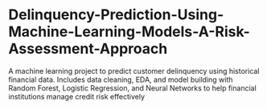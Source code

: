# Delinquency-Prediction-Using-Machine-Learning-Models-A-Risk-Assessment-Approach
A machine learning project to predict customer delinquency using historical financial data. Includes data cleaning, EDA, and model building with Random Forest, Logistic Regression, and Neural Networks to help financial institutions manage credit risk effectively
